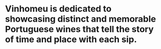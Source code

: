 
# Vinhomeu is dedicated to showcasing distinct and memorable Portuguese wines that tell the story of time and place with each sip.